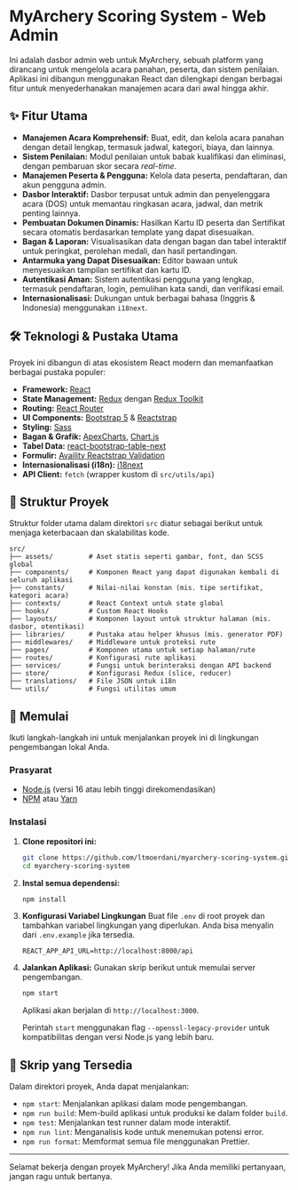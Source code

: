 # MyArchery Scoring System - Web Admin

Ini adalah dasbor admin web untuk MyArchery, sebuah platform yang dirancang untuk mengelola acara panahan, peserta, dan sistem penilaian. Aplikasi ini dibangun menggunakan React dan dilengkapi dengan berbagai fitur untuk menyederhanakan manajemen acara dari awal hingga akhir.

## ✨ Fitur Utama

- **Manajemen Acara Komprehensif:** Buat, edit, dan kelola acara panahan dengan detail lengkap, termasuk jadwal, kategori, biaya, dan lainnya.
- **Sistem Penilaian:** Modul penilaian untuk babak kualifikasi dan eliminasi, dengan pembaruan skor secara *real-time*.
- **Manajemen Peserta & Pengguna:** Kelola data peserta, pendaftaran, dan akun pengguna admin.
- **Dasbor Interaktif:** Dasbor terpusat untuk admin dan penyelenggara acara (DOS) untuk memantau ringkasan acara, jadwal, dan metrik penting lainnya.
- **Pembuatan Dokumen Dinamis:** Hasilkan Kartu ID peserta dan Sertifikat secara otomatis berdasarkan template yang dapat disesuaikan.
- **Bagan & Laporan:** Visualisasikan data dengan bagan dan tabel interaktif untuk peringkat, perolehan medali, dan hasil pertandingan.
- **Antarmuka yang Dapat Disesuaikan:** Editor bawaan untuk menyesuaikan tampilan sertifikat dan kartu ID.
- **Autentikasi Aman:** Sistem autentikasi pengguna yang lengkap, termasuk pendaftaran, login, pemulihan kata sandi, dan verifikasi email.
- **Internasionalisasi:** Dukungan untuk berbagai bahasa (Inggris & Indonesia) menggunakan `i18next`.

## 🛠️ Teknologi & Pustaka Utama

Proyek ini dibangun di atas ekosistem React modern dan memanfaatkan berbagai pustaka populer:

- **Framework:** [React](https://reactjs.org/)
- **State Management:** [Redux](https://redux.js.org/) dengan [Redux Toolkit](https://redux-toolkit.js.org/)
- **Routing:** [React Router](https://reactrouter.com/)
- **UI Components:** [Bootstrap 5](https://getbootstrap.com/) & [Reactstrap](https://reactstrap.github.io/)
- **Styling:** [Sass](https://sass-lang.com/)
- **Bagan & Grafik:** [ApexCharts](https://apexcharts.com/), [Chart.js](https://www.chartjs.org/)
- **Tabel Data:** [react-bootstrap-table-next](https://react-bootstrap-table.github.io/react-bootstrap-table2/)
- **Formulir:** [Availity Reactstrap Validation](https://availity.github.io/availity-reactstrap-validation/)
- **Internasionalisasi (i18n):** [i18next](https://www.i18next.com/)
- **API Client:** `fetch` (wrapper kustom di `src/utils/api`)

## 📂 Struktur Proyek

Struktur folder utama dalam direktori `src` diatur sebagai berikut untuk menjaga keterbacaan dan skalabilitas kode.

```
src/
├── assets/         # Aset statis seperti gambar, font, dan SCSS global
├── components/     # Komponen React yang dapat digunakan kembali di seluruh aplikasi
├── constants/      # Nilai-nilai konstan (mis. tipe sertifikat, kategori acara)
├── contexts/       # React Context untuk state global
├── hooks/          # Custom React Hooks
├── layouts/        # Komponen layout untuk struktur halaman (mis. dasbor, otentikasi)
├── libraries/      # Pustaka atau helper khusus (mis. generator PDF)
├── middlewares/    # Middleware untuk proteksi rute
├── pages/          # Komponen utama untuk setiap halaman/rute
├── routes/         # Konfigurasi rute aplikasi
├── services/       # Fungsi untuk berinteraksi dengan API backend
├── store/          # Konfigurasi Redux (slice, reducer)
├── translations/   # File JSON untuk i18n
└── utils/          # Fungsi utilitas umum
```

## 🚀 Memulai

Ikuti langkah-langkah ini untuk menjalankan proyek ini di lingkungan pengembangan lokal Anda.

### Prasyarat

- [Node.js](https://nodejs.org/) (versi 16 atau lebih tinggi direkomendasikan)
- [NPM](https://www.npmjs.com/) atau [Yarn](https://yarnpkg.com/)

### Instalasi

1.  **Clone repositori ini:**
    ```bash
    git clone https://github.com/ltmoerdani/myarchery-scoring-system.git
    cd myarchery-scoring-system
    ```

2.  **Instal semua dependensi:**
    ```bash
    npm install
    ```

3.  **Konfigurasi Variabel Lingkungan**
    Buat file `.env` di root proyek dan tambahkan variabel lingkungan yang diperlukan. Anda bisa menyalin dari `.env.example` jika tersedia.
    ```
    REACT_APP_API_URL=http://localhost:8000/api
    ```

4.  **Jalankan Aplikasi:**
    Gunakan skrip berikut untuk memulai server pengembangan.
    ```bash
    npm start
    ```
    Aplikasi akan berjalan di `http://localhost:3000`.

    Perintah `start` menggunakan flag `--openssl-legacy-provider` untuk kompatibilitas dengan versi Node.js yang lebih baru.

## 📜 Skrip yang Tersedia

Dalam direktori proyek, Anda dapat menjalankan:

- `npm start`: Menjalankan aplikasi dalam mode pengembangan.
- `npm run build`: Mem-build aplikasi untuk produksi ke dalam folder `build`.
- `npm test`: Menjalankan test runner dalam mode interaktif.
- `npm run lint`: Menganalisis kode untuk menemukan potensi error.
- `npm run format`: Memformat semua file menggunakan Prettier.

---

Selamat bekerja dengan proyek MyArchery! Jika Anda memiliki pertanyaan, jangan ragu untuk bertanya. 